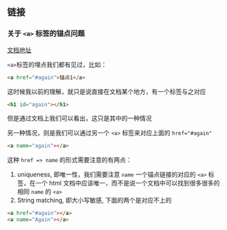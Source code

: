 ## 链接

### 关于 `<a>` 标签的锚点问题

[文档地址](https://www.w3.org/TR/html401/struct/links.html)

`<a>`标签的埋点我们都有见过，比如：

```html
<a href="#again">锚点1</a>
```

这时候我以前的理解，就只是说直接在文档某个地方，有一个标签与之对应

```html
<h1 id="again"></h1>
```

但是通过文档上我们可以看出，这只是其中的一种情况

另一种情况，则是我们可以通过另一个 `<a>` 标签来对应上面的 `href="#again"`

```html
<a name="again"></a>
```

这种 `href => name` 的形式需要注意的有两点：

1. uniqueness, 即唯一性，我们需要注意 `name` 一个锚点链接的对应的 `<a>` 标签，在一个 html 文档中应该唯一，而不是说一个文档中可以找到很多很多的相同 `name` 的 `<a>`
2. String matching, 即大小写敏感, 下面的两个是对应不上的

```html
<a href="#again"></a>
<a name="Again"></a>
```


